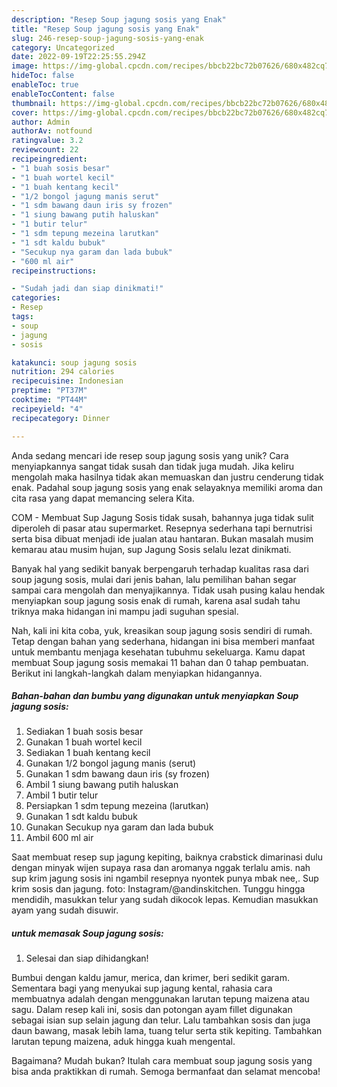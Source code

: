 ```yaml
---
description: "Resep Soup jagung sosis yang Enak"
title: "Resep Soup jagung sosis yang Enak"
slug: 246-resep-soup-jagung-sosis-yang-enak
category: Uncategorized
date: 2022-09-19T22:25:55.294Z
image: https://img-global.cpcdn.com/recipes/bbcb22bc72b07626/680x482cq70/soup-jagung-sosis-foto-resep-utama.jpg
hideToc: false
enableToc: true
enableTocContent: false
thumbnail: https://img-global.cpcdn.com/recipes/bbcb22bc72b07626/680x482cq70/soup-jagung-sosis-foto-resep-utama.jpg
cover: https://img-global.cpcdn.com/recipes/bbcb22bc72b07626/680x482cq70/soup-jagung-sosis-foto-resep-utama.jpg
author: Admin
authorAv: notfound
ratingvalue: 3.2
reviewcount: 22
recipeingredient:
- "1 buah sosis besar"
- "1 buah wortel kecil"
- "1 buah kentang kecil"
- "1/2 bongol jagung manis serut"
- "1 sdm bawang daun iris sy frozen"
- "1 siung bawang putih haluskan"
- "1 butir telur"
- "1 sdm tepung mezeina larutkan"
- "1 sdt kaldu bubuk"
- "Secukup nya garam dan lada bubuk"
- "600 ml air"
recipeinstructions:

- "Sudah jadi dan siap dinikmati!"
categories:
- Resep
tags:
- soup
- jagung
- sosis

katakunci: soup jagung sosis 
nutrition: 294 calories
recipecuisine: Indonesian
preptime: "PT37M"
cooktime: "PT44M"
recipeyield: "4"
recipecategory: Dinner

---
```





Anda sedang mencari ide resep soup jagung sosis yang unik? Cara menyiapkannya sangat tidak susah dan tidak juga mudah. Jika keliru mengolah maka hasilnya tidak akan memuaskan dan justru cenderung tidak enak. Padahal soup jagung sosis yang enak selayaknya memiliki aroma dan cita rasa yang dapat memancing selera Kita.





COM - Membuat Sup Jagung Sosis tidak susah, bahannya juga tidak sulit diperoleh di pasar atau supermarket. Resepnya sederhana tapi bernutrisi serta bisa dibuat menjadi ide jualan atau hantaran. Bukan masalah musim kemarau atau musim hujan, sup Jagung Sosis selalu lezat dinikmati.

Banyak hal yang sedikit banyak berpengaruh terhadap kualitas rasa dari soup jagung sosis, mulai dari jenis bahan, lalu pemilihan bahan segar sampai cara mengolah dan menyajikannya. Tidak usah pusing kalau hendak menyiapkan soup jagung sosis enak di rumah, karena asal sudah tahu triknya maka hidangan ini mampu jadi suguhan spesial.






Nah, kali ini kita coba, yuk, kreasikan soup jagung sosis sendiri di rumah. Tetap dengan bahan yang sederhana, hidangan ini bisa memberi manfaat untuk membantu menjaga kesehatan tubuhmu sekeluarga. Kamu dapat membuat Soup jagung sosis memakai 11 bahan dan 0 tahap pembuatan. Berikut ini langkah-langkah dalam menyiapkan hidangannya.

<!--inarticleads1-->

##### Bahan-bahan dan bumbu yang digunakan untuk menyiapkan Soup jagung sosis:

1. Sediakan 1 buah sosis besar
1. Gunakan 1 buah wortel kecil
1. Sediakan 1 buah kentang kecil
1. Gunakan 1/2 bongol jagung manis (serut)
1. Gunakan 1 sdm bawang daun iris (sy frozen)
1. Ambil 1 siung bawang putih haluskan
1. Ambil 1 butir telur
1. Persiapkan 1 sdm tepung mezeina (larutkan)
1. Gunakan 1 sdt kaldu bubuk
1. Gunakan Secukup nya garam dan lada bubuk
1. Ambil 600 ml air


Saat membuat resep sup jagung kepiting, baiknya crabstick dimarinasi dulu dengan minyak wijen supaya rasa dan aromanya nggak terlalu amis. nah sup krim jagung sosis ini ngambil resepnya nyontek punya mbak nee,. Sup krim sosis dan jagung. foto: Instagram/@andinskitchen. Tunggu hingga mendidih, masukkan telur yang sudah dikocok lepas. Kemudian masukkan ayam yang sudah disuwir. 

<!--inarticleads2-->

#####  untuk memasak Soup jagung sosis:


1. Selesai dan siap dihidangkan!

Bumbui dengan kaldu jamur, merica, dan krimer, beri sedikit garam. Sementara bagi yang menyukai sup jagung kental, rahasia cara membuatnya adalah dengan menggunakan larutan tepung maizena atau sagu. Dalam resep kali ini, sosis dan potongan ayam fillet digunakan sebagai isian sup selain jagung dan telur. Lalu tambahkan sosis dan juga daun bawang, masak lebih lama, tuang telur serta stik kepiting. Tambahkan larutan tepung maizena, aduk hingga kuah mengental. 

Bagaimana? Mudah bukan? Itulah cara membuat soup jagung sosis yang bisa anda praktikkan di rumah. Semoga bermanfaat dan selamat mencoba!
